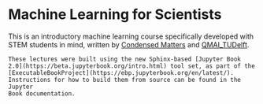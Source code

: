 # Machine Learning for Scientists

This is an introductory machine learning course specifically developed with STEM students in mind,
written by [Condensed Matters](https://twitter.com/UZHMat) and [QMAI_TUDelft](https://twitter.com/QMAI_TUDelft).


```{note}
These lectures were built using the new Sphinx-based [Jupyter Book
2.0](https://beta.jupyterbook.org/intro.html) tool set, as part of the
[ExecutableBookProject](https://ebp.jupyterbook.org/en/latest/).
Instructions for how to build them from source can be found in the Jupyter
Book documentation.
```
